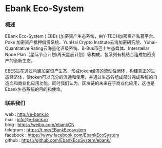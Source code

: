 # Ebank Eco-System
### 概述

EBank Eco-System ( EBEs )加密资产生态系统，由Y-TECH加密资产私募平台、Poke 加密资产抵押借贷系统、YunHai Crypto Institute云海加密研究院、Yuhai-Quantitative Rating云海量化评级系统、B-Bus币巴士生态媒体、Interstellar Node Plan（星际节点计划/周天星辰计划）等构成，各系列有机结合组成加密资产的全新生态。

EBES旨在通过构建加密资产生态，形成token经济的流动性闭环，构建真正的生态经济体，使token可以充分的流通和使用，并通过生态各组成部分完成系统的自造血和商业化应用功能。同时我们认为，区块链的未来在于商业化应用，这也是Ebank生态系统的目的和使命。

### 联系我们
web : http://e-bank.io <br>
mail : info@e-bank.io <br>
blog : https://weibo.com/ebankCN <br>
telegram : https://t.me/EBankEcosystem <br>
facebook : https://www.facebook.com/EbankEcoSystem <br>
github : https://github.com/EbankEcoSystem/ebank/

